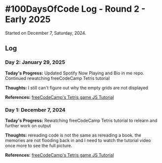 # #100DaysOfCode Log - Round 2 - Early 2025

Started on December 7, Saturday, 2024.

## Log
### Day 2: January 29, 2025

**Today's Progress:** Updated Spotify Now Playing and Bio in me repo. Continued rewatching freeCodeCamp Tetris tutorial 

**Thoughts:** I still can't figure out why the empty grids are not displayed

[**Link to work:**]::

**References:** [freeCodeCamp's Tetris game JS Tutorial][tetrisJS] 


### Day 1: December 7, 2024

**Today's Progress:** Rewatching freeCodeCamp Tetris tutorial to relearn and further work on output

**Thoughts:** rereading code is not the same as rereading a book. the memories are not flooding back in and I need to watch the tutorial video once more to see the full picture.

[**Link to work:**]::

**References:** [freeCodeCamp's Tetris game JS Tutorial][tetrisJS] 


<!-- link references -->
[tetrisJS]: https://www.freecodecamp.org/news/learn-javascript-by-creating-a-tetris-game/
[homemade-tetris]: https://github.com/krithvi/homemade-tetris
